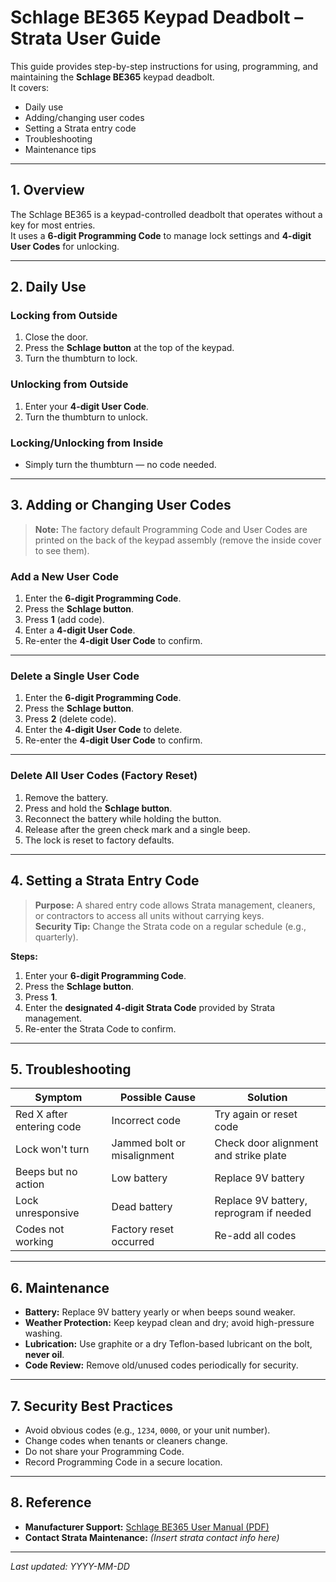 # Schlage BE365 Keypad Deadbolt – Strata User Guide

This guide provides step-by-step instructions for using, programming, and maintaining the **Schlage BE365** keypad deadbolt.  
It covers:
- Daily use
- Adding/changing user codes
- Setting a Strata entry code
- Troubleshooting
- Maintenance tips

---

## 1. Overview
The Schlage BE365 is a keypad-controlled deadbolt that operates without a key for most entries.  
It uses a **6-digit Programming Code** to manage lock settings and **4-digit User Codes** for unlocking.

---

## 2. Daily Use

### Locking from Outside
1. Close the door.
2. Press the **Schlage button** at the top of the keypad.
3. Turn the thumbturn to lock.

### Unlocking from Outside
1. Enter your **4-digit User Code**.
2. Turn the thumbturn to unlock.

### Locking/Unlocking from Inside
- Simply turn the thumbturn — no code needed.

---

## 3. Adding or Changing User Codes

> **Note:** The factory default Programming Code and User Codes are printed on the back of the keypad assembly (remove the inside cover to see them).

### Add a New User Code
1. Enter the **6-digit Programming Code**.
2. Press the **Schlage button**.
3. Press **1** (add code).
4. Enter a **4-digit User Code**.
5. Re-enter the **4-digit User Code** to confirm.

---

### Delete a Single User Code
1. Enter the **6-digit Programming Code**.
2. Press the **Schlage button**.
3. Press **2** (delete code).
4. Enter the **4-digit User Code** to delete.
5. Re-enter the **4-digit User Code** to confirm.

---

### Delete All User Codes (Factory Reset)
1. Remove the battery.
2. Press and hold the **Schlage button**.
3. Reconnect the battery while holding the button.
4. Release after the green check mark and a single beep.
5. The lock is reset to factory defaults.

---

## 4. Setting a Strata Entry Code

> **Purpose:** A shared entry code allows Strata management, cleaners, or contractors to access all units without carrying keys.  
> **Security Tip:** Change the Strata code on a regular schedule (e.g., quarterly).

**Steps:**
1. Enter your **6-digit Programming Code**.
2. Press the **Schlage button**.
3. Press **1**.
4. Enter the **designated 4-digit Strata Code** provided by Strata management.
5. Re-enter the Strata Code to confirm.

---

## 5. Troubleshooting

| Symptom | Possible Cause | Solution |
|---------|----------------|----------|
| Red X after entering code | Incorrect code | Try again or reset code |
| Lock won't turn | Jammed bolt or misalignment | Check door alignment and strike plate |
| Beeps but no action | Low battery | Replace 9V battery |
| Lock unresponsive | Dead battery | Replace 9V battery, reprogram if needed |
| Codes not working | Factory reset occurred | Re-add all codes |

---

## 6. Maintenance

- **Battery:** Replace 9V battery yearly or when beeps sound weaker.
- **Weather Protection:** Keep keypad clean and dry; avoid high-pressure washing.
- **Lubrication:** Use graphite or a dry Teflon-based lubricant on the bolt, **never oil**.
- **Code Review:** Remove old/unused codes periodically for security.

---

## 7. Security Best Practices

- Avoid obvious codes (e.g., `1234`, `0000`, or your unit number).
- Change codes when tenants or cleaners change.
- Do not share your Programming Code.
- Record Programming Code in a secure location.

---

## 8. Reference

- **Manufacturer Support:** [Schlage BE365 User Manual (PDF)](https://www.schlage.com/content/dam/sch-us/documents/data-sheets/BE365_UserGuide.pdf)
- **Contact Strata Maintenance:** *(Insert strata contact info here)*

---

*Last updated: YYYY-MM-DD*
